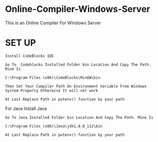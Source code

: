 # Online-Compiler-Windows-Server
This is an Online Compiler For Windows Server 

# SET UP

```
Install CodeBlocks IDE
```

```
Go To  Codeblocks Installed Folder bin Location And Copy The Path. Mine Is

C:\Program Files (x86)\CodeBlocks\MinGW\bin

```

```
Then Set Your Compiler Path On Environment Variable From Windows System Property Otherwise It will not work 

```

```
At Last Replace Path in putenv() function by your path

```

For Java Install Java
```
Go To Java Installed Folder bin Location And Copy The Path. Mine Is

C:\Program Files (x86)\Java\jdk1.8.0_112\bin

```


```
At Last Replace Path in putenv() function by your path
```


